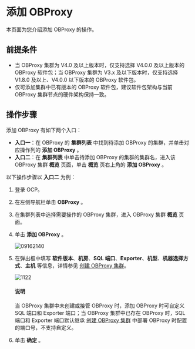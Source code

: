# 添加 OBProxy

本页面为您介绍添加 OBProxy 的操作。

## 前提条件

* 当 OBProxy 集群为 V4.0 及以上版本时，仅支持选择 V4.0.0 及以上版本的 OBProxy 软件包；当 OBProxy 集群为 V3.x 及以下版本时，仅支持选择 V1.8.0 及以上、V4.0.0 以下版本的 OBProxy 软件包。
* 仅可添加集群中已有版本的 OBProxy 软件包，建议软件包架构与当前 OBProxy 集群节点的硬件架构保持一致。

## 操作步骤

添加 OBProxy 有如下两个入口：

* **入口一**：在 OBProxy 的 **集群列表** 中找到待添加 OBProxy 的集群，并单击对应操作列的 **添加 OBProxy** 。
* **入口二**：在 **集群列表** 中单击待添加 OBProxy 的集群的集群名，进入该 OBProxy 集群 **概览** 页面，单击 **概览** 页右上角的 **添加 OBProxy** 。

以下操作步骤以 **入口二** 为例：

1. 登录 OCP。

2. 在左侧导航栏单击 **OBProxy** 。

3. 在集群列表中选择需要操作的 OBProxy 集群，进入 OBProxy 集群 **概览** 页面。

4. 单击 **添加 OBProxy** 。

   ![09162140](https://obbusiness-private.oss-cn-shanghai.aliyuncs.com/doc/img/ocp/421/%E6%B7%BB%E5%8A%A0obproxy.png)

5. 在弹出框中填写 **软件版本**、**机房**、**SQL 端口**、**Exporter**、**机型**、**机器选择方式**、**主机** 等信息，详情参见 [创建 OBProxy 集群](../../500.quickstart/800.quickstart-create-an-obproxy-cluster.md)。

   ![1122](https://obbusiness-private.oss-cn-shanghai.aliyuncs.com/doc/img/ocp/430/%E6%B7%BB%E5%8A%A0obproxy.png)

   <main id="explain" type='alert'>
   <h4>说明</h4>
   <p>当 OBProxy 集群中未创建或接管 OBProxy 时，添加 OBProxy 时可自定义 SQL 端口和 Exporter 端口；当 OBProxy 集群中已存在 OBProxy 时，SQL 端口和 Exporter 端口默认继承 <a href="../../500.quickstart/800.quickstart-create-an-obproxy-cluster.md">创建 OBProxy 集群</a> 中部署 OBProxy 时配置的端口号，不支持自定义。</p>
   </main>

6. 单击 **确定** 。
